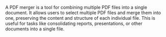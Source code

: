 A PDF merger is a tool for combining multiple PDF files into a single document. 
It allows users to select multiple PDF files and merge them into one, preserving the content and structure of each individual file. 
This is useful for tasks like consolidating reports, presentations, or other documents into a single file.
